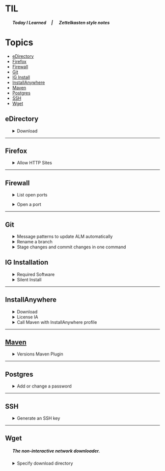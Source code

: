 # TIL 
<ul>

[by making this an unordered list w/ no items, this is a work-around for indenting this section.]: #
##### Today I Learned &nbsp;&nbsp;&nbsp;&nbsp;| &nbsp;&nbsp;&nbsp;&nbsp; Zettelkasten style notes
</ul>

# Topics
- [eDirectory](#eDirectory)
- [Firefox](#Firefox)
- [Firewall](#Firewall)
- [Git](#Git)
- [IG Install](#IG-Installation)
- [InstallAnywhere](#InstallAnywhere)
- [Maven](#Maven)
- [Postgres](#Postgres)
- [SSH](#SSH)
- [Wget](#Wget)

## eDirectory
<ul>
<details><summary>Download</summary>

| Version | Download|     | Documentation |
|---------|---------|-----|---------------|
| 9.2.1   | [Windows](http://prvbuilder02.provo.novell.com/artifacts/edir/921/eDirectory_921_Windows_x86_64.exe) | [Linux](http://prvbuilder02.provo.novell.com/artifacts/edir/921/eDirectory_921_Linux_x86_64.tar.gz) | [Release Notes](https://www.netiq.com/documentation/edirectory-92/edirectory921_releasenotes/data/edirectory921_releasenotes.html)| 
| 9.2.5   | [Windows](http://prvbuilder02.provo.novell.com/artifacts/edir/925/eDirectory_925_Windows_x86_64.exe) | [Linux](http://prvbuilder02.provo.novell.com/artifacts/edir/925/eDirectory_925_Linux_x86_64.tar.gz) | [Release Notes](https://www.netiq.com/documentation/edirectory-92/edirectory925_releasenotes/data/edirectory925_releasenotes.html) | 

> :bulb: More eDir downloads (including some md5 versions) are available from [provo's artifactory](http://prvbuilder02.provo.novell.com/artifacts/edir/). Install and admin guides can be found in [eDir's doc suite](https://www.netiq.com/documentation/edirectory-92/)

<br>
</details>
</ul>

*****
## Firefox

<ul>
<details><summary>Allow HTTP Sites</summary>

1. Open [`about:config`](/images/Firefox%3Babout-config.png) in Firefox. 
    - ##### *You may be prompted to accept the risk of changing firefox configuration.* 
2. [Search for and set](/images/Firefox%3Babout-config%3Bchanging_properties.gif) the following properties to `false` 
```
network.cookie.sameSite.laxByDefault:  false
network.cookie.sameSite.noneRequiresSecure: false
network.cookie.sameSite.schemeful:  false
```
>  :memo: **Note:** <br />Properties like `netw...noneRequiresSecure` may not have an assignment when you go to make your edits. In this case add the property to Firefox's configuration by selecting `boolean` as the property type and selecting the **_+_** button before setting this property to false
3. Restart Firefox
    - ##### *You can restart firefox by hitting `ctrl + F5`*

<br>
</details>
</ul>

*****
## Firewall

<ul>
<details><summary>List open ports</summary>

##### There's more than one way to skin a cat. 

### Firewallcmd

```bash
firewall-cmd --list-ports    
```

```bash
firewall-cmd --list-all-zones    
```
[Docs](https://firewalld.org/documentation/man-pages/firewall-cmd.html)
<br>
</details>
</ul>

<ul>
<details><summary>Open a port</summary>

### **RHEL 7 & 8**

Use the `firewall-cmd` interface to modify the firewall via the bash terminal. The following code block will allow tomcat webapps through the firewall, if using tomcat's default port.

```bash
# Open port 8080
firewall-cmd --zone=public --permanent --add-port=8080/udp
# Firewall daemon needs to restart in order to put changes into effect.
firewall-cmd --reload
```
<br>
</details>
</ul>

*****
## Git
<ul>
    
<details><summary>Message patterns to update ALM automatically</summary>
<br>

Within ALM for defects, stories (user & quality), and features, there is a “Development” tab that will show 
associated commits. This integration is handled through ALM using “SCM change pattern” profiles. 
Currently the following profiles are available and triggered based on certain message patterns

|Entity type|Message pattern|Applies to|Example|
|:----|:----|:----|:----|
|Defect|defect\s*#(\d+)|Branches;<br>Commits;<br>Pull requests|Fix defect #1234|
|Defect|bug\s*#(\d+)|Branches;<br>Commits;<br>Pull requests|Fix bug #1234|
|User story|user story\s*#(\d+)|Branches;<br>Commits;<br>Pull requests|Part of user story #56789|
|Quality story|quality story\s*#(\d+)|Branches;<br>Commits;<br>Pull requests|Part of quality story #56789|
|Feature|feature\s*#(\d+)|Branches;<br>Pull requests<br>|feature #98765|
    
<br>
</details>
<details><summary>Rename a branch</summary>
<br>This is a long 'un. 
    
```bash
git -c credential.helper= -c core.quotepath=false -c log.showSignature=false branch -m <current-branch-name> <new-branch-name> 
```
</details>
<details><summary>Stage changes and commit changes in one command</summary>
<br>

There's no built in way to perform this with git, but git permits the creation of aliases. <br>

```bash
$ git config --global alias.add-commit '!git add -A && git commit'
```

To unset the alias use <br>

```bash
git config --global --unset alias.<your_alias>`
```
</details>
</ul>

## IG Installation
<ul>
<details><summary>Required Software</summary>

*****

### <font color="red"><ins>[Read the documentation first!](https://www.microfocus.com/documentation/identity-governance/3.7/requirements/requirements.html#b1a4zqh1)</ins></font>
> :warning: **See [Documentation]((https://www.microfocus.com/documentation/identity-governance/3.7/requirements/requirements.html#b1a4zqh1)) for all current details.** <br>This page is meant to be used as a quick reference.<br>This page may be out of date and is not intended to replace IG's documentation.<br>

| OS      | Release                                                              |
|---------|----------------------------------------------------------------------|
| Red Hat | <ul><li>8.3 (64-bit)</li><li>Later patched versions of 8.x</li></ul> |

| LDAP      | Release |
|---        |---      |
|[eDirectory](#eDirectory) | <ul><li>9.2</li><li>Later patched versions of 9.<font color="red">2</font>.x</li></ul> |
<br>
</details>

<details><summary>Silent Install</summary>

### <font color="red"><ins>[Read the documentation first!](https://www.microfocus.com/documentation/identity-governance/3.7/install-guide/b19v78jo.html)</ins></font>
> :warning: **See [Documentation]((https://www.microfocus.com/documentation/identity-governance/3.7/requirements/requirements.html#b1a4zqh1)) for all current details.** <br>This page is meant to be used as a quick reference.<br>This page may be out of date and is not intended to replace IG's documentation.<br>
*****
<br>
</details>
</ul>

*****
## InstallAnywhere

<ul>
<details><summary>Download</summary>

Install anywhere is published by [Revenera](https://www.revenera.com/install/products/installanywhere). The
InstallAnywhere product itself can be downloaded from their 
[Product and License Center](https://flexerasoftware.flexnetoperations.com/). <br> Micro Focus's account manager 
will need to create an account for anyone looking to access this resource. 

> :warning: In order to access a newly created account, users will need to go through the process of resetting a 
> forgotten password through the Product and License Center

<br>
</details>


<details><summary>License IA</summary>

1. Execute the binary and open the IA Licensing Wizard.
2. Select the concurrent license option.
3. Enter `ia-lm.idmapps.nqbuildlab` for the license server's hostname. The port is `27000`

<ul>
<br>
<img src="images/InstallAnywhereLicenseWizard.png" alt="Alt text" width="75%"/> 
</ul>

<br>
</details>

<details><summary>Call Maven with InstallAnywhere profile</summary>

To specify InstallAnywhere's install folder as `ia.root`, assign the `ia.root` value when invoking 
maven with the `-D` flag.

If InstallAnywhere is installed on a Windows' `C:/Program Files/InstallAnywhere 2021/` or `/root/InstallAnywhere 2021`, the following 
can be invoked to prepare the installer:
```bash
mvn clean compile -D"ia.root"="C:\Program Files\InstallAnywhere 2021"
```
```bash
mvn clean compile -Dia.root=/root/InstallAnywhere\ 2021
```
Likewise, to build the installer:
```bash
mvn clean install -D"ia.root"="C:\Program Files\InstallAnywhere 2021"
```
```bash
mvn clean install -Dia.root=/root/InstallAnywhere\ 2021
```
> :bulb: When calling maven on Linux, the double quotes aren't needed. However, they are needed on Windows.

<br>
</details>
</ul>

*****

## <a href=https://maven.apache.org/>Maven</a>

<ul>
<details><summary>Versions Maven Plugin</summary>


The [versions-maven-plugin](https://www.mojohaus.org/versions-maven-plugin/index.html) can update dependency and plugin version values in pom files for a given project. It can handle direct manipulation of the version tag inside a dependency entry, it can also handle updating properties used for version numbers.

<a id='versions-set'></a>
    
<details><summary>Re-versioning a repo using <a href=https://www.mojohaus.org/versions-maven-plugin/set-mojo.html>versions:set</a></summary>

Using IG's idgov repo as an example, this repo has several pom files. From the project root, the following example can be called to set the project version to 4.0.0-SNAPSHOT. Using the `-DprocessAllModules` flag sets the changes to be made to all modules, whether a parent or child pom. 

```bash
mvn versions:set -DnewVersion=4.0.0-SNAPSHOT -DprocessAllModules -DgenerateBackupPoms=false -DfullBuild
```
<ul>
    
> :bulb: Can't get this to work on windows?<br>When running this from windows, you may recieve errors that can be resolved by double-quoting assignments within flags, ie `-DnewVersion="4.0.0-SNAPSHOT"`
</ul>
</details>
    
<a id='versions-set-property'></a>
    
<details><summary>Re-versioning a repo using <a href=https://www.mojohaus.org/versions-maven-plugin/set-property-mojo.html>versions:sets-property</a></summary>
    
Using  IG's ig-install repo as an example, I want to change all the property versions for dependencies using maven's versions:set-property plugin. I'll first create a properties file in .ini format. the .ini format is a key-value pair, where the key is the property as called in the pom file. An example could be the following: 
    
```
igclient.version=4.0.0-SNAPSHOT
igserver.version=4.0.0-SNAPSHOT
postgres.version=42.3.4
```
To use the maven plugin and reference our newly created properties file, we can use the following command (where `release-versions.properties` is the new key-value pair file we created):
    
```bash
mvn versions:set-property -DpropertiesVersionsFile=release-versions.properties -DgenerateBackupPoms=false
```

> :bulb: Can't get this to work on windows?<br>When running this from windows, you may recieve errors that can be resolved by double-quoting assignments within flags, ie `-DpropertiesVersionsFile="release-versions.properties"`    
    
</details>
    
</details>

</ul></details>

*****

## Postgres
<ul>
<details><summary>Add or change a password</summary>

### **PSQL 11**
To add or change a password, log in as the database admin (default is postgres). Supplying the password can either be done in line using the [ALTER ROLE](https://www.postgresql.org/docs/11/sql-alterrole.html) command. 
    
- Supplying the password in line for the batman user would be: 
<ul>

```SQL
ALTER ROLE batman WITH PASSWORD 'Dark Knight';
```

</ul>
- or, more useful for actual use:
<ul>
    
```SQL
ALTER ROLE postgres WITH PASSWORD 'postgres';
```
</ul>

The password for the database admin can be obfuscated when initializing the database. This is done by providing a file containing the password and referencing that file with the `--pwfile` flag along with specifying the appropriate security setting with the [`-A md5`](https://www.postgresql.org/docs/11/pgcrypto.html) flag. 
<ul>

 ```SQL
 /usr/lib/postgresql11/bin/initdb -D /usr/local/pgsql/data --pwfile /usr/local/pgsql/postgres-password.txt  -A md5
 ```
</ul>
    
##### [PSQL Documentation](https://www.postgresql.org/docs/11.0/sql-alterrole.html)
<br>
</details>
</ul>

*****
## SSH
<ul>
<details><summary>Generate an SSH key</summary>
The following command will generate a new SSH key.


```bash
ssh-keygen -t rsa -C "your@email.com" -b 4096
```
After calling the previous cmdlet, the prompt will present a few questions to determine file location and password. 
<br>The following is an example of the full process of creating a new SSH key:

```PowerShell
PS C:\Users\Batman> ssh-keygen -t rsa -C 'Bat.Man@microfocus.com' -b 4096
Generating public/private rsa key pair.
Enter file in which to save the key (C:\Users\Batman/.ssh/id_rsa):
Created directory 'C:\Users\Batman\.ssh'.
Enter passphrase (empty for no passphrase):
Enter same passphrase again:
Your identification has been saved in C:\Users\Batman/.ssh/id_rsa.
Your public key has been saved in C:\Users\Batman/.ssh/id_rsa.pub.
The key fingerprint is:
SHA256:TcRYOBuHd4hSq6RBUoXrVlmY6YkoYyxxLUwKH94j8IM Bat.Man@microfocus.com
The key's randomart image is:
+---[RSA 4096]----+
|oo+ooo.=.Bo.     |
|oB+=o = Oo= .    |
|Eo*o++.=.*..     |
|+o.oo==..o       |
|oo .... S .      |
|    o            |
|   .             |
|                 |
|                 |
+----[SHA256]-----+
PS C:\Users\Batman>
```

<br>
</details>
</ul>

*****
## Wget
<ul>

##### *The non-interactive network downloader.*
<details><summary>Specify download directory</summary>

The `-o` flag is synonymous to `--output-document=<value>`. Even though it seems to be used just to rename a downloaded file, the Documentation states:
> Use of ‘-O’ is not intended to mean simply “use the name file instead of the one in the URL;” rather, it is analogous to shell redirection: ‘wget -O file http://foo’ is intended to work like ‘wget -O - http://foo > file’; file will be truncated immediately, and all downloaded content will be written there.
So this flag is the same as using redirection but in the end you're just renaming the downloaded document.

This example downloads an image to the `/batman/` directory from unsplash.com:
```bash
mkdir /batman/
wget -o /batman/ https://bit.ly/3QrimZb
```
<br>
</details>
</ul>
